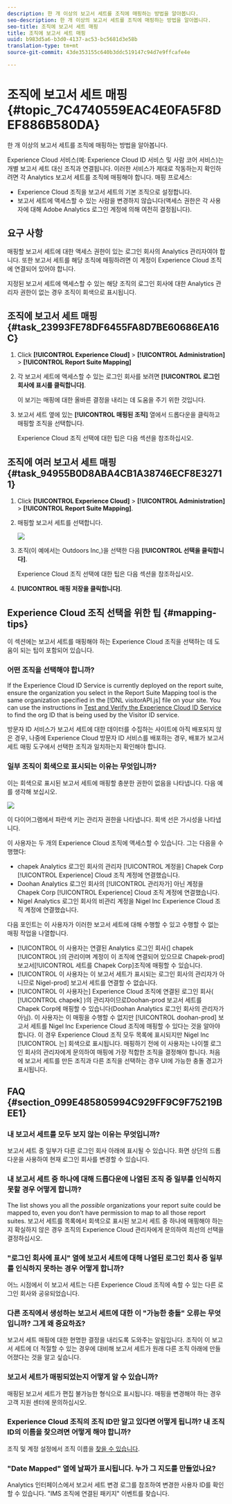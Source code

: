 ```yaml
---
description: 한 개 이상의 보고서 세트를 조직에 매핑하는 방법을 알아봅니다.
seo-description: 한 개 이상의 보고서 세트를 조직에 매핑하는 방법을 알아봅니다.
seo-title: 조직에 보고서 세트 매핑
title: 조직에 보고서 세트 매핑
uuid: b983d5a6-b3d0-4137-ac53-bc5681d3e58b
translation-type: tm+mt
source-git-commit: 43de353155c640b3ddc519147c94d7e9ffcafe4e

---
```



# 조직에 보고서 세트 매핑 {#topic_7C4740559EAC4E0FA5F8DEF886B580DA}

한 개 이상의 보고서 세트를 조직에 매핑하는 방법을 알아봅니다.

Experience Cloud 서비스(예: Experience Cloud ID 서비스 및 사람 코어 서비스)는 개별 보고서 세트 대신 조직과 연결됩니다. 이러한 서비스가 제대로 작동하는지 확인하려면 각 Analytics 보고서 세트를 조직에 매핑해야 합니다. 매핑 프로세스:

* Experience Cloud 조직을 보고서 세트의 기본 조직으로 설정합니다.
* 보고서 세트에 액세스할 수 있는 사람을 변경하지 않습니다(액세스 권한은 각 사용자에 대해 Adobe Analytics 로그인 계정에 의해 여전히 결정됩니다).

## 요구 사항

매핑할 보고서 세트에 대한 액세스 권한이 있는 로그인 회사의 Analytics 관리자여야 합니다. 또한 보고서 세트를 해당 조직에 매핑하려면 이 계정이 Experience Cloud 조직에 [](../admin-getting-started/organizations.md#topic_C31CB834F109465A82ED57FF0563B3F1) 연결되어 있어야 합니다.

지정된 보고서 세트에 액세스할 수 있는 해당 조직의 로그인 회사에 대한 Analytics 관리자 권한이 없는 경우 조직이 회색으로 표시됩니다.

## 조직에 보고서 세트 매핑 {#task_23993FE78DF6455FA8D7BE60686EA16C}

1. Click **[!UICONTROL Experience Cloud]** > **[!UICONTROL Administration]** > **[!UICONTROL Report Suite Mapping]**

1. 각 보고서 세트에 액세스할 수 있는 로그인 회사를 보려면 **[!UICONTROL 로그인 회사에 표시를 클릭합니다]**.

   이 보기는 매핑에 대한 올바른 결정을 내리는 데 도움을 주기 위한 것입니다.

1. 보고서 세트 옆에 있는 **[!UICONTROL 매핑된 조직]** 열에서 드롭다운을 클릭하고 매핑할 조직을 선택합니다.

   Experience Cloud 조직 선택에 대한 팁은 다음 섹션을 참조하십시오.

## 조직에 여러 보고서 세트 매핑 {#task_94955B0D8ABA4CB1A38746ECF8E32711}

1. Click **[!UICONTROL Experience Cloud]** > **[!UICONTROL Administration]** > **[!UICONTROL Report Suite Mapping]**.

1. 매핑할 보고서 세트를 선택합니다.

   ![](assets/rs-mapping-multiple.png)

1. 조직(이 예에서는 Outdoors Inc,)을 선택한 다음 **[!UICONTROL 선택을 클릭합니다]**.

   Experience Cloud 조직 선택에 대한 팁은 다음 섹션을 참조하십시오.

1. **[!UICONTROL 매핑 저장을 클릭합니다]**.

## Experience Cloud 조직 선택을 위한 팁 {#mapping-tips}

이 섹션에는 보고서 세트를 매핑해야 하는 Experience Cloud 조직을 선택하는 데 도움이 되는 팁이 포함되어 있습니다.

### 어떤 조직을 선택해야 합니까?

If the Experience Cloud ID Service is currently deployed on the report suite, ensure the organization you select in the Report Suite Mapping tool is the same organization specified in the [!DNL visitorAPI.js] file on your site. You can use the instructions in [Test and Verify the Experience Cloud ID Service](https://docs.adobe.com/content/help/en/id-service/using/implementation-guides/test-verify.html) to find the org ID that is being used by the Visitor ID service.

방문자 ID 서비스가 보고서 세트에 대한 데이터를 수집하는 사이트에 아직 배포되지 않은 경우, 나중에 Experience Cloud 방문자 ID 서비스를 배포하는 경우, 배포가 보고서 세트 매핑 도구에서 선택한 조직과 일치하는지 확인해야 합니다.

### 일부 조직이 회색으로 표시되는 이유는 무엇입니까?

이는 회색으로 표시된 보고서 세트에 매핑할 충분한 권한이 없음을 나타냅니다. 다음 예를 생각해 보십시오.

![](assets/rs-mapping.png)

이 다이어그램에서 파란색 키는 관리자 권한을 나타냅니다. 회색 선은 가시성을 나타냅니다.

이 사용자는 두 개의 Experience Cloud 조직에 액세스할 수 있습니다. 그는 다음을 수행했다:

* chapek Analytics 로그인 회사의 관리자 [!UICONTROL 계정을] Chapek Corp [!UICONTROL Experience] Cloud 조직 계정에 연결했습니다.
* Doohan Analytics 로그인 회사의 [!UICONTROL 관리자가] 아닌 계정을 Chapek Corp [!UICONTROL Experience] Cloud 조직 계정에 연결했습니다.
* Nigel Analytics 로그인 회사의 비관리 계정을 Nigel Inc Experience Cloud 조직 계정에 연결했습니다.

다음 포인트는 이 사용자가 이러한 보고서 세트에 대해 수행할 수 있고 수행할 수 없는 매핑 작업을 나열합니다.

* [!UICONTROL 이 사용자는 연결된 Analytics 로그인 회사(] chapek [!UICONTROL )의 관리이며 계정이 이 조직에 연결되어 있으므로 Chapek-prod] 보고서[!UICONTROL 세트를 Chapek Corp]조직에 매핑할 수 있습니다.
* [!UICONTROL 이 사용자는 이 보고서 세트가 표시되는 로그인 회사의 관리자가 아니므로 Nigel-prod] 보고서 세트를 연결할 수 없습니다.
* [!UICONTROL 이 사용자는] Experience Cloud 조직에 연결된 로그인 회사( [!UICONTROL chapek] )의 관리자이므로Doohan-prod 보고서 세트를 Chapek Corp에 매핑할 수 있습니다(Doohan Analytics 로그인 회사의 관리자가 아님). 이 사용자는 이 매핑을 수행할 수 없지만 [!UICONTROL doohan-prod] 보고서 세트를 Nigel Inc Experience Cloud 조직에 매핑할 수 있다는 것을 알아야 합니다. 이 경우 Experience Cloud 조직 모두 목록에 표시되지만 Nigel Inc [!UICONTROL 는] 회색으로 표시됩니다. 매핑하기 전에 이 사용자는 나이젤 로그인 회사의 관리자에게 문의하여 매핑에 가장 적합한 조직을 결정해야 합니다. 처음에 보고서 세트를 만든 조직과 다른 조직을 선택하는 경우 UI에 가능한 충돌 경고가 표시됩니다.

## FAQ {#section_099E485805994C929FF9C9F75219BEE1}

### 내 보고서 세트를 모두 보지 않는 이유는 무엇입니까?

보고서 세트 중 일부가 다른 로그인 회사 아래에 표시될 수 있습니다. 화면 상단의 드롭다운을 사용하여 현재 로그인 회사를 변경할 수 있습니다.

### 내 보고서 세트 중 하나에 대해 드롭다운에 나열된 조직 중 일부를 인식하지 못할 경우 어떻게 합니까?

The list shows you all the *possible* organizations your report suite could be mapped to, even you don’t have permission to map to all those report suites. 보고서 세트를 목록에서 회색으로 표시된 보고서 세트 중 하나에 매핑해야 하는지 확실하지 않은 경우 조직의 Experience Cloud 관리자에게 문의하여 최선의 선택을 결정하십시오.

### &quot;로그인 회사에 표시&quot; 열에 보고서 세트에 대해 나열된 로그인 회사 중 일부를 인식하지 못하는 경우 어떻게 합니까?

어느 시점에서 이 보고서 세트는 다른 Experience Cloud 조직에 속할 수 있는 다른 로그인 회사와 공유되었습니다.

### 다른 조직에서 생성하는 보고서 세트에 대한 이 &quot;가능한 충돌&quot; 오류는 무엇입니까? 그게 왜 중요하죠?

보고서 세트 매핑에 대한 현명한 결정을 내리도록 도와주는 알림입니다. 조직이 이 보고서 세트에 더 적절할 수 있는 경우에 대비해 보고서 세트가 원래 다른 조직 아래에 만들어졌다는 것을 알고 싶습니다.

### 보고서 세트가 매핑되었는지 어떻게 알 수 있습니까?

매핑된 보고서 세트가 편집 불가능한 형식으로 표시됩니다. 매핑을 변경해야 하는 경우 고객 지원 센터에 문의하십시오.

### Experience Cloud 조직의 조직 ID만 알고 있다면 어떻게 됩니까? 내 조직 ID의 이름을 찾으려면 어떻게 해야 합니까?

조직 및 계정 설정에서 조직 이름을 [찾을 수 있습니다](https://docs.adobe.com/content/help/en/core-services/interface/manage-users-and-products/organizations.html).

### &quot;Date Mapped&quot; 열에 날짜가 표시됩니다. 누가 그 지도를 만들었나요?

Analytics 인터페이스에서 보고서 세트 변경 로그를 참조하여 변경한 사용자 ID를 확인할 수 있습니다. &quot;IMS 조직에 연결된 패키지&quot; 이벤트를 찾습니다.
